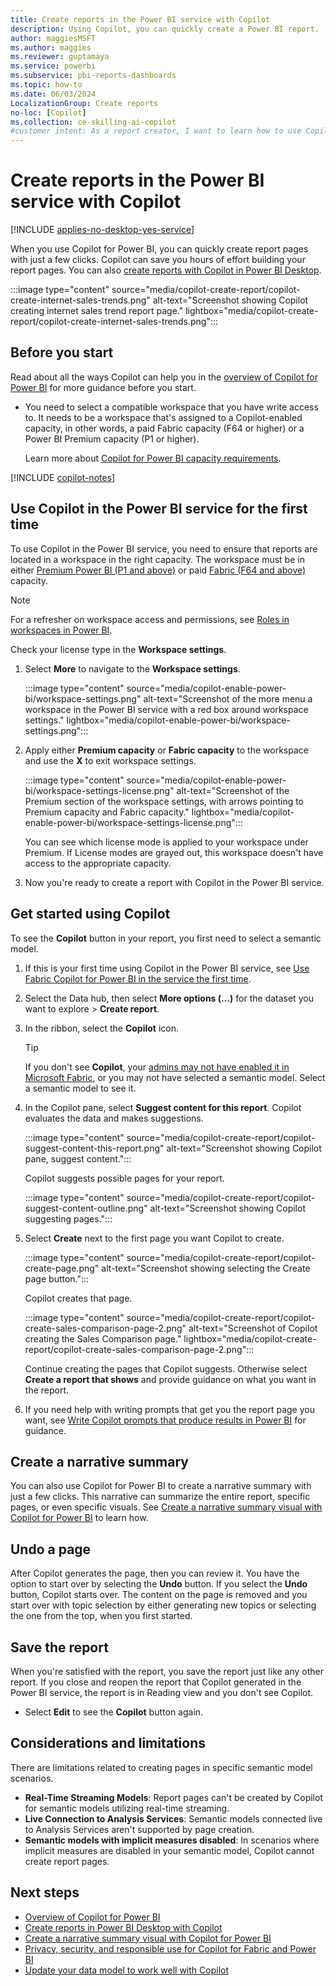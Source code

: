 ```yaml
---
title: Create reports in the Power BI service with Copilot
description: Using Copilot, you can quickly create a Power BI report.
author: maggiesMSFT
ms.author: maggies
ms.reviewer: guptamaya
ms.service: powerbi
ms.subservice: pbi-reports-dashboards
ms.topic: how-to
ms.date: 06/03/2024
LocalizationGroup: Create reports
no-loc: [Copilot]
ms.collection: ce-skilling-ai-copilot
#customer intent: As a report creator, I want to learn how to use Copilot in the Power BI service to create a Power BI report quickly.
---
```


# Create reports in the Power BI service with Copilot

[!INCLUDE [applies-no-desktop-yes-service](../includes/applies-no-desktop-yes-service.md)]

When you use Copilot for Power BI, you can quickly create report pages with just a few clicks. Copilot can save you hours of effort building your report pages. You can also [create reports with Copilot in Power BI Desktop](copilot-create-desktop-report.md).

:::image type="content" source="media/copilot-create-report/copilot-create-internet-sales-trends.png" alt-text="Screenshot showing Copilot creating internet sales trend report page." lightbox="media/copilot-create-report/copilot-create-internet-sales-trends.png":::

## Before you start

Read about all the ways Copilot can help you in the [overview of Copilot for Power BI](copilot-introduction.md) for more guidance before you start.

- You need to select a compatible workspace that you have write access to. It needs to be a workspace that's assigned to a Copilot-enabled capacity, in other words, a paid Fabric capacity (F64 or higher) or a Power BI Premium capacity (P1 or higher).

    Learn more about [Copilot for Power BI capacity requirements](copilot-introduction.md#access-copilot-in-the-power-bi-service).

[!INCLUDE [copilot-notes](../includes/copilot-notes.md)]

## Use Copilot in the Power BI service for the first time

To use Copilot in the Power BI service, you need to ensure that reports are located in a workspace in the right capacity. The workspace must be in either [Premium Power BI (P1 and above)](../enterprise/service-premium-features.md) or paid [Fabric (F64 and above)](/fabric/enterprise/licenses) capacity.

> [!NOTE]
> For a refresher on workspace access and permissions, see [Roles in workspaces in Power BI](/power-bi/collaborate-share/service-roles-new-workspaces).

Check your license type in the **Workspace settings**.

1. Select **More** to navigate to the **Workspace settings**.

    :::image type="content" source="media/copilot-enable-power-bi/workspace-settings.png" alt-text="Screenshot of the more menu a workspace in the Power BI service with a red box around workspace settings." lightbox="media/copilot-enable-power-bi/workspace-settings.png":::

1. Apply either **Premium capacity** or **Fabric capacity** to the workspace and use the **X** to exit workspace settings.

    :::image type="content" source="media/copilot-enable-power-bi/workspace-settings-license.png" alt-text="Screenshot of the Premium section of the workspace settings, with arrows pointing to Premium capacity and Fabric capacity." lightbox="media/copilot-enable-power-bi/workspace-settings-license.png":::

    You can see which license mode is applied to your workspace under Premium. If License modes are grayed out, this workspace doesn't have access to the appropriate capacity.

1. Now you're ready to create a report with Copilot in the Power BI service.

## Get started using Copilot

To see the **Copilot** button in your report, you first need to select a semantic model.

1. If this is your first time using Copilot in the Power BI service, see [Use Fabric Copilot for Power BI in the service the first time](copilot-enable-power-bi.md#use-copilot-for-power-bi-in-the-service).

1. Select the Data hub, then select **More options (...)** for the dataset you want to explore > **Create report**.

1. In the ribbon, select the **Copilot** icon.

    > [!TIP]
    > If you don't see **Copilot**, your [admins may not have enabled it in Microsoft Fabric](/fabric/get-started/copilot-fabric-overview), or you may not have selected a semantic model. Select a semantic model to see it.

1. In the Copilot pane, select **Suggest content for this report**. Copilot evaluates the data and makes suggestions.

    :::image type="content" source="media/copilot-create-report/copilot-suggest-content-this-report.png" alt-text="Screenshot showing Copilot pane, suggest content.":::

    Copilot suggests possible pages for your report.

    :::image type="content" source="media/copilot-create-report/copilot-suggest-content-outline.png" alt-text="Screenshot showing Copilot suggesting pages.":::

1. Select **Create** next to the first page you want Copilot to create.

    :::image type="content" source="media/copilot-create-report/copilot-create-page.png" alt-text="Screenshot showing selecting the Create page button.":::

    Copilot creates that page. 

    :::image type="content" source="media/copilot-create-report/copilot-create-sales-comparison-page-2.png" alt-text="Screenshot of Copilot creating the Sales Comparison page." lightbox="media/copilot-create-report/copilot-create-sales-comparison-page-2.png":::

    Continue creating the pages that Copilot suggests. Otherwise select **Create a report that shows** and provide guidance on what you want in the report.

1. If you need help with writing prompts that get you the report page you want, see [Write Copilot prompts that produce results in Power BI](copilot-prompts-report-pages.md) for guidance.

## Create a narrative summary

You can also use Copilot for Power BI to create a narrative summary with just a few clicks. This narrative can summarize the entire report, specific pages, or even specific visuals. See [Create a narrative summary visual with Copilot for Power BI](copilot-create-narrative.md) to learn how.

## Undo a page  

After Copilot generates the page, then you can review it. You have the option to start over by selecting the **Undo** button.  If you select the **Undo** button, Copilot starts over. The content on the page is removed and you start over with topic selection by either generating new topics or selecting the one from the top, when you first started.

## Save the report

When you're satisfied with the report, you save the report just like any other report. If you close and reopen the report that Copilot generated in the Power BI service, the report is in Reading view and you don't see Copilot.

- Select **Edit** to see the **Copilot** button again. 

## Considerations and limitations

There are limitations related to creating pages in specific semantic model scenarios.

- **Real-Time Streaming Models**: Report pages can't be created by Copilot for semantic models utilizing real-time streaming.
- **Live Connection to Analysis Services**: Semantic models connected live to Analysis Services aren't supported by page creation.
- **Semantic models with implicit measures disabled**: In scenarios where implicit measures are disabled in your semantic model, Copilot cannot create report pages.
  
## Next steps

- [Overview of Copilot for Power BI](copilot-introduction.md)
- [Create reports in Power BI Desktop with Copilot](copilot-create-desktop-report.md)
- [Create a narrative summary visual with Copilot for Power BI](copilot-create-narrative.md)
- [Privacy, security, and responsible use for Copilot for Fabric and Power BI](/fabric/get-started/copilot-power-bi-privacy-security)
- [Update your data model to work well with Copilot](copilot-evaluate-data.md)
